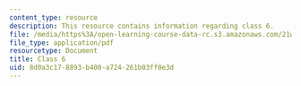 ```yaml
---
content_type: resource
description: This resource contains information regarding class 6.
file: /media/https%3A/open-learning-course-data-rc.s3.amazonaws.com/21w-758-genre-fiction-workshop-spring-2013/8d0a3c178893b400a724261b03ff0e3d_MIT21W_758S13_Class_6.pdf
file_type: application/pdf
resourcetype: Document
title: Class 6
uid: 8d0a3c17-8893-b400-a724-261b03ff0e3d
---
```

